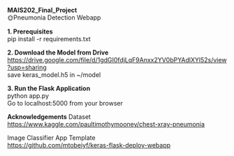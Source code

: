 **MAIS202_Final_Project**<br/>
🌞Pneumonia Detection Webapp<br/>

**1. Prerequisites**<br/>
pip install -r requirements.txt
  
**2. Download the Model from Drive**<br/>
https://drive.google.com/file/d/1gdGI0fdjLqF9Anxx2YV0bPYAdlXYl52s/view?usp=sharing<br/>
save keras_model.h5 in ~/model
  
**3. Run the Flask Application**<br/>
python app.py<br/>
Go to localhost:5000 from your browser



**Acknowledgements**
Dataset<br/>
https://www.kaggle.com/paultimothymooney/chest-xray-pneumonia

Image Classifier App Template<br/>
https://github.com/mtobeiyf/keras-flask-deploy-webapp
